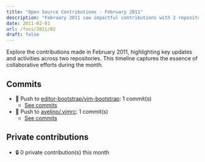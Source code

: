 ```yaml
---
title: "Open Source Contributions - February 2011"
description: "February 2011 saw impactful contributions with 2 repositories updated, showcasing ongoing development in the community."
date: 2011-02-01
url: /foss/2011/02
draft: false
---
```


Explore the contributions made in February 2011, highlighting key updates and activities across two repositories. This timeline captures the essence of collaborative efforts during the month.

## Commits

- 🔨 Push to [editor-bootstrap/vim-bootstrap](https://github.com/editor-bootstrap/vim-bootstrap): 1 commit(s)
  - [See commits](https://github.com/editor-bootstrap/vim-bootstrap/commits?author=avelino&since=2011-02-01T00:00:00Z&until=2011-02-28T23:59:59Z)
- 🔨 Push to [avelino/.vimrc](https://github.com/avelino/.vimrc): 1 commit(s)
  - [See commits](https://github.com/avelino/.vimrc/commits?author=avelino&since=2011-02-01T00:00:00Z&until=2011-02-28T23:59:59Z)

## Private contributions

- 🔒 0 private contribution(s) this month

